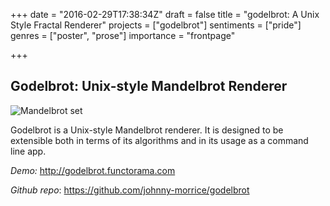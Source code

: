 +++
date = "2016-02-29T17:38:34Z"
draft = false
title = "godelbrot: A Unix Style Fractal Renderer"
projects = ["godelbrot"]
sentiments = ["pride"]
genres = ["poster", "prose"]
importance = "frontpage"

+++

## Godelbrot: Unix-style Mandelbrot Renderer

![Mandelbrot set](/image/mandelbrot.png)

Godelbrot is a Unix-style Mandelbrot renderer.  It is designed to be extensible both in terms of its algorithms and in its usage as a command line app.

*Demo:* http://godelbrot.functorama.com

*Github repo*: https://github.com/johnny-morrice/godelbrot
